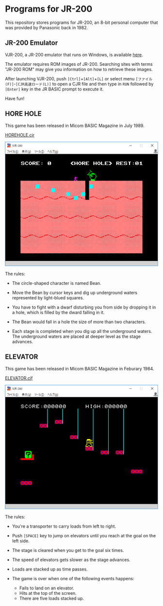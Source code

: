 # Programs for JR-200

This repository stores programs for JR-200,
an 8-bit personal computer that was provided by Panasonic back in 1982.

## JR-200 Emulator

VJR-200, a JR-200 emulator that runs on Windows, is available
[here](http://www.geocities.jp/find_jr200/index.html).

The emulator requires ROM images of JR-200. Searching sites with terms "JR-200 ROM"
may give you information on how to retrieve these images.

After launching VJR-200, push `[Ctrl]`+`[Alt]`+`[L]` or select menu `[ファイル(F)]`-`[CJR高速ロード(L)]` to
open a CJR file and then type in `RUN` followed by `[Enter]` key in the JR BASIC prompt to execute it.

Have fun!


## HORE HOLE

This game has been released in Micom BASIC Magazine in July 1989.

[HOREHOLE.cjr](../../raw/master/HOREHOLE.cjr)

![HORE HOLE main](image/HOREHOLE.png)

The rules:

- The circle-shaped character is named Bean.

- Move the Bean by cursor keys and dig up underground waters represented by light-blued squares.

- You have to fight with a dwarf disturbing you from side by dropping it in a hole,
  which is filled by the dward falling in it.

- The Bean would fall in a hole the size of more than two characters.

- Each stage is completed when you dig up all the underground waters.
  The underground waters are placed at deeper level as the stage advances.


## ELEVATOR

This game has been released in Micom BASIC Magazine in Feburary 1984.

[ELEVATOR.cjf](../../raw/master/ELEVATOR.cjr)

![ELEVATOR main](image/ELEVATOR.png)

The rules:

- You're a transporter to carry loads from left to right.

- Push `[SPACE]` key to jump on elevators until you reach at the goal on the left side.

- The stage is cleared when you get to the goal six times.

- The speed of elevators gets slower as the stage advances.

- Loads are stacked up as time passes.

- The game is over when one of the following events happens:

  - Fails to land on an elevator.
  - Hits at the top of the screen.
  - There are five loads stacked up.
